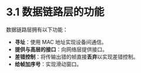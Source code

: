 # 3.1 数据链路层的功能

数据链路层拥有以下功能：

+ **寻址**：使用 MAC 地址实现设备间通信。
+ **提供与高层的接口**：向网络层提供接口。
+ **差错控制**：将传输出错的帧直接**丢弃**以实现差错控制。
+ **给帧加序号**：实现滑动窗口。